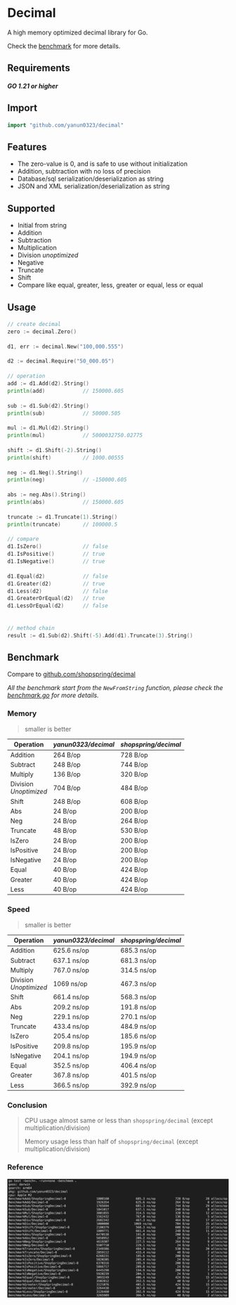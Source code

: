 # Decimal

A high memory optimized decimal library for Go.

Check the [benchmark](./README.md#benchmark) for more details.

## Requirements

#### _GO 1.21 or higher_

## Import

```go
import "github.com/yanun0323/decimal"
```

## Features

- The zero-value is 0, and is safe to use without initialization
- Addition, subtraction with no loss of precision
- Database/sql serialization/deserialization as string
- JSON and XML serialization/deserialization as string

## Supported

- Initial from string
- Addition
- Subtraction
- Multiplication
- Division _unoptimized_
- Negative
- Truncate
- Shift
- Compare like equal, greater, less, greater or equal, less or equal

## Usage

```go
// create decimal
zero := decimal.Zero()

d1, err := decimal.New("100,000.555")

d2 := decimal.Require("50_000.05")

// operation
add := d1.Add(d2).String()
println(add)            // 150000.605

sub := d1.Sub(d2).String()
println(sub)            // 50000.505

mul := d1.Mul(d2).String()
println(mul)            // 5000032750.02775

shift := d1.Shift(-2).String()
println(shift)          // 1000.00555

neg := d1.Neg().String()
println(neg)            // -150000.605

abs := neg.Abs().String()
println(abs)            // 150000.605

truncate := d1.Truncate(1).String()
println(truncate)       // 100000.5

// compare
d1.IsZero()             // false
d1.IsPositive()         // true
d1.IsNegative()         // true

d1.Equal(d2)            // false
d1.Greater(d2)          // true
d1.Less(d2)             // false
d1.GreaterOrEqual(d2)   // true
d1.LessOrEqual(d2)      // false


// method chain
result := d1.Sub(d2).Shift(-5).Add(d1).Truncate(3).String()
```

## Benchmark

Compare to [github.com/shopspring/decimal](https://github.com/shopspring/decimal)

_All the benchmark start from the `NewFromString` function, please check the [benchmark.go](./decimal_bench_test.go) for more details._

### Memory

> smaller is better

| Operation                  | _yanun0323/decimal_ | _shopspring/decimal_ |
| -------------------------- | ------------------- | -------------------- |
| Addition                   | 264 B/op            | 728 B/op             |
| Subtract                   | 248 B/op            | 744 B/op             |
| Multiply                   | 136 B/op            | 320 B/op             |
| Division</br>_Unoptimized_ | 704 B/op            | 484 B/op             |
| Shift                      | 248 B/op            | 608 B/op             |
| Abs                        | 24 B/op             | 200 B/op             |
| Neg                        | 24 B/op             | 264 B/op             |
| Truncate                   | 48 B/op             | 530 B/op             |
| IsZero                     | 24 B/op             | 200 B/op             |
| IsPositive                 | 24 B/op             | 200 B/op             |
| IsNegative                 | 24 B/op             | 200 B/op             |
| Equal                      | 40 B/op             | 424 B/op             |
| Greater                    | 40 B/op             | 424 B/op             |
| Less                       | 40 B/op             | 424 B/op             |

### Speed

> smaller is better

| Operation                  | _yanun0323/decimal_ | _shopspring/decimal_ |
| -------------------------- | ------------------- | -------------------- |
| Addition                   | 625.6 ns/op         | 685.3 ns/op          |
| Subtract                   | 637.1 ns/op         | 681.3 ns/op          |
| Multiply                   | 767.0 ns/op         | 314.5 ns/op          |
| Division</br>_Unoptimized_ | 1069 ns/op          | 467.3 ns/op          |
| Shift                      | 661.4 ns/op         | 568.3 ns/op          |
| Abs                        | 209.2 ns/op         | 191.8 ns/op          |
| Neg                        | 229.1 ns/op         | 270.1 ns/op          |
| Truncate                   | 433.4 ns/op         | 484.9 ns/op          |
| IsZero                     | 205.4 ns/op         | 185.6 ns/op          |
| IsPositive                 | 209.8 ns/op         | 195.9 ns/op          |
| IsNegative                 | 204.1 ns/op         | 194.9 ns/op          |
| Equal                      | 352.5 ns/op         | 406.4 ns/op          |
| Greater                    | 367.8 ns/op         | 401.5 ns/op          |
| Less                       | 366.5 ns/op         | 392.9 ns/op          |

### Conclusion

> CPU usage almost same or less than `shopspring/decimal`
> (except multiplication/division)
>
> Memory usage less than half of `shopspring/decimal`
> (except multiplication/division)

### Reference

![Benchmark](./benchmark.png)
